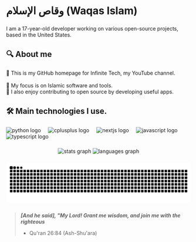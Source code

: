 <h1 align="left">وقاص الإسلام (Waqas Islam)</h1>

###

<p align="left">I am a 17-year-old developer working on various open-source projects, based in the United States.</p>

###

<h2 align="left">🔍 About me</h2>

###

<p align="left">🚀 This is my GitHub homepage for Infinite Tech, my YouTube channel.<br><br>🕋 My focus is on Islamic software and tools. <br>🌴 I also enjoy contributing to open source by developing useful apps.</p>

###

<h2 align="left">🛠️ Main technologies I use.</h2>

###

<div align="left">
  <img src="https://cdn.jsdelivr.net/gh/devicons/devicon/icons/python/python-original.svg" height="40" alt="python logo"  />
  <img width="12" />
  <img src="https://cdn.jsdelivr.net/gh/devicons/devicon/icons/cplusplus/cplusplus-original.svg" height="40" alt="cplusplus logo"  />
  <img width="12" />
  <img src="https://cdn.jsdelivr.net/gh/devicons/devicon/icons/nextjs/nextjs-original.svg" height="40" alt="nextjs logo"  />
  <img width="12" />
  <img src="https://cdn.jsdelivr.net/gh/devicons/devicon/icons/javascript/javascript-original.svg" height="40" alt="javascript logo"  />
  <img width="12" />
  <img src="https://cdn.jsdelivr.net/gh/devicons/devicon/icons/typescript/typescript-original.svg" height="40" alt="typescript logo"  />
</div>

###

<div align="center">
  <img src="https://github-readme-stats.vercel.app/api?username=infstate&hide_title=false&hide_rank=false&show_icons=true&include_all_commits=true&count_private=true&disable_animations=false&theme=dracula&locale=en&hide_border=false&order=1" height="150" alt="stats graph"  />
  <img src="https://github-readme-stats.vercel.app/api/top-langs?username=infstate&locale=en&hide_title=false&layout=compact&card_width=320&langs_count=5&theme=dracula&hide_border=false&order=2" height="150" alt="languages graph"  />
</div>

###

<img src="https://raw.githubusercontent.com/infstate/infstate/output/snake.svg" alt="Snake animation" />

###

> _**[And he said], "My Lord! Grant me wisdom, and join me with the righteous**_
> - Qu'ran 26:84 (Ash-Shu'ara)
